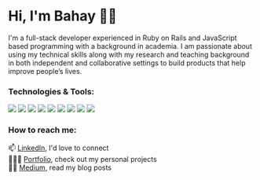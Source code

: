 # Hi, I'm Bahay 👋🏼

I'm a full-stack developer experienced in Ruby on Rails and JavaScript based programming with a background in academia. I am passionate about using my technical skills along with my research and teaching background in both independent and collaborative settings to build products that help improve people’s lives. 

### Technologies & Tools:
![](https://img.shields.io/badge/JavaScript-skill?style=for-the-badge&logo=javascript&logoColor=yellow&color=gray)
![](https://img.shields.io/badge/Ruby-skill?style=for-the-badge&logo=ruby&logoColor=red&color=gray)
![](https://img.shields.io/badge/React-skill?style=for-the-badge&logo=react&logoColor=blue&color=gray)
![](https://img.shields.io/badge/Rails-skill?style=for-the-badge&logo=ruby-on-rails&logoColor=red&color=gray)
![](https://img.shields.io/badge/HTML-skill?style=for-the-badge&logo=html5&logoColor=orange&color=gray)
![](https://img.shields.io/badge/CSS-skill?style=for-the-badge&logo=css3&logoColor=blue&color=gray)
![](https://img.shields.io/badge/PostgeSQL-skill?style=for-the-badge&logo=postgresql&logoColor=blue&color=gray)
![](https://img.shields.io/badge/Git-skill?style=for-the-badge&logo=git&logoColor=red&color=gray)
![](https://img.shields.io/badge/Bootstrap-skill?style=for-the-badge&logo=bootstrap&logoColor=563d7c&color=gray)


### How to reach me:
📫 [LinkedIn](https://www.linkedin.com/in/bahay-gulle-bilgi/), I'd love to connect </br> 
👩🏼‍💻 [Portfolio](https://www.bahaygb.com/), check out my personal projects</br>
✍🏻 [Medium](https://medium.com/@bahayg), read my blog posts</br>




<!--
**bahayg/bahayg** is a ✨ _special_ ✨ repository because its `README.md` (this file) appears on your GitHub profile.

